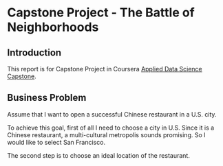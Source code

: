 # Capstone Project - The Battle of Neighborhoods

## Introduction
This report is for Capstone Project in Coursera [Applied Data Science Capstone](https://www.coursera.org/learn/applied-data-science-capstone).

## Business Problem
Assume that I want to open a successful Chinese restaurant in a U.S. city.

To achieve this goal, first of all I need to choose a city in U.S. Since it is a Chinese restaurant, a multi-cultural metropolis sounds promising. So I would like to select San Francisco.

The second step is to choose an ideal location of the restaurant.
